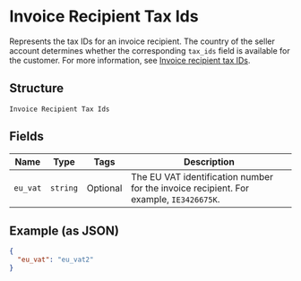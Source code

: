 
# Invoice Recipient Tax Ids

Represents the tax IDs for an invoice recipient. The country of the seller account determines
whether the corresponding `tax_ids` field is available for the customer. For more information,
see [Invoice recipient tax IDs](../../https://developer.squareup.com/docs/invoices-api/overview#recipient-tax-ids).

## Structure

`Invoice Recipient Tax Ids`

## Fields

| Name | Type | Tags | Description |
|  --- | --- | --- | --- |
| `eu_vat` | `string` | Optional | The EU VAT identification number for the invoice recipient. For example, `IE3426675K`. |

## Example (as JSON)

```json
{
  "eu_vat": "eu_vat2"
}
```

